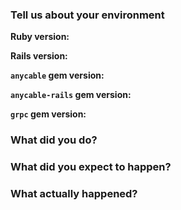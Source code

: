 <!--
  First of all, thanks for your report/suggestion/whatever!

  This template is for bug reports. If you are reporting a bug, please continue on.
  If you are here for another reason, please, go to discussions: https://github.com/anycable/anycable/discussions

  Please, check the documentation website (https://docs.anycable.io/),
  especially, the "Troubleshooting" section (https://docs.anycable.io/troubleshooting)
  before submiting the issue.
-->

### Tell us about your environment

**Ruby version:**

**Rails version:**

**`anycable` gem version:**

**`anycable-rails` gem version:**

**`grpc` gem version:**

### What did you do?

### What did you expect to happen?

### What actually happened?

<!--
  Please, provide reproduction script (using this template (https://github.com/anycable/anycable/blob/master/etc/bug_report_template.rb)
  when submitting bugs if possible.
-->
